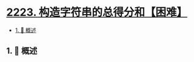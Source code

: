 # [2223. 构造字符串的总得分和【困难】](https://github.com/tnotesjs/TNotes.leetcode/tree/main/notes/2223.%20%E6%9E%84%E9%80%A0%E5%AD%97%E7%AC%A6%E4%B8%B2%E7%9A%84%E6%80%BB%E5%BE%97%E5%88%86%E5%92%8C%E3%80%90%E5%9B%B0%E9%9A%BE%E3%80%91)

<!-- region:toc -->

- [1. 📝 概述](#1--概述)

<!-- endregion:toc -->

## 1. 📝 概述
